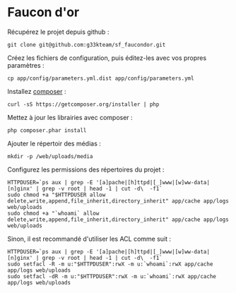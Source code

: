 
# Faucon d'or

Récupérez le projet depuis github :

```shell
git clone git@github.com:g33kteam/sf_faucondor.git
```

Créez les fichiers de configuration, puis éditez-les avec vos propres paramètres :

```shell
cp app/config/parameters.yml.dist app/config/parameters.yml
```

Installez [composer](https://getcomposer.org) :

```shell
curl -sS https://getcomposer.org/installer | php
```

Mettez à jour les librairies avec composer :

```shell
php composer.phar install
```

Ajouter le répertoir des médias : 

```shell
mkdir -p /web/uploads/media
```

Configurez les permissions des répertoires du projet :

```shell
HTTPDUSER=`ps aux | grep -E '[a]pache|[h]ttpd|[_]www|[w]ww-data|[n]ginx' | grep -v root | head -1 | cut -d\  -f1`
sudo chmod +a "$HTTPDUSER allow delete,write,append,file_inherit,directory_inherit" app/cache app/logs web/uploads
sudo chmod +a "`whoami` allow delete,write,append,file_inherit,directory_inherit" app/cache app/logs web/uploads
```

Sinon, il est recommandé d'utiliser les ACL comme suit :


```shell
HTTPDUSER=`ps aux | grep -E '[a]pache|[h]ttpd|[_]www|[w]ww-data|[n]ginx' | grep -v root | head -1 | cut -d\  -f1`
sudo setfacl -R -m u:"$HTTPDUSER":rwX -m u:`whoami`:rwX app/cache app/logs web/uploads
sudo setfacl -dR -m u:"$HTTPDUSER":rwX -m u:`whoami`:rwX app/cache app/logs web/uploads
```







